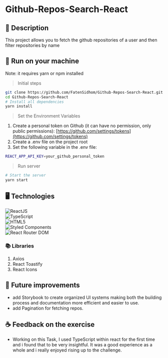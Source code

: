 # Github-Repos-Search-React

## 📝 Description
This project allows you to fetch the github repositories of a user and then filter repositories by name

## 🚀 Run on your machine

Note: it requires yarn or npm installed 

> Initial steps
```bash
git clone https://github.com/FatenSidhom/Github-Repos-Search-React.git
cd Github-Repos-Search-React
# Install all dependencies
yarn install
```
> Set the Environment Variables
1. Create a personal token on Github (it can have no permission, only public permissions): [https://github.com/settings/tokens](https://github.com/settings/tokens)
2. Create a .env file on the project root
3. Set the following variable in the .env file:
```sh
REACT_APP_API_KEY=your_github_personal_token
```
> Run server
```bash
# Start the server
yarn start
```
## 🖥️ Technologies

<img src="https://img.shields.io/badge/React-20232A?style=for-the-badge&logo=react&logoColor=61DAFB" alt="ReactJS"><br>
<img src="https://img.shields.io/badge/TypeScript-007ACC?style=for-the-badge&logo=typescript&logoColor=white" alt="TypeScript"><br>
<img src="https://img.shields.io/badge/HTML5-E34F26?style=for-the-badge&logo=html5&logoColor=white" alt="HTML5"><br>
<img src="https://img.shields.io/badge/styled--components-DB7093?style=for-the-badge&logo=styled-components&logoColor=white" alt="Styled Components"><br>
<img src="https://img.shields.io/badge/React_Router-CA4245?style=for-the-badge&logo=react-router&logoColor=white" alt="React Router DOM"><br>

### 📚 Libraries
1. Axios
2. React Toastify
3. React Icons

## 🤔 Future improvements
- add Storybook to create organized UI systems making both the building process and documentation more efficient and easier to use.
- add Pagination for fetching repos.

## ☕ Feedback on the exercise
- Working on this Task, I used TypeScript within react for the first time and i found that to be very insightful.
 It was a good experience as a whole and i really enjoyed rising up to the challenge.
